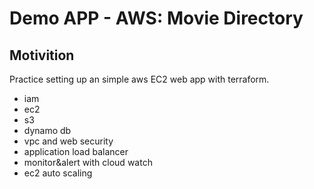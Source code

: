 # Demo APP - AWS: Movie Directory

## Motivition
Practice setting up an simple aws EC2 web app with terraform.  
- iam 
- ec2
- s3
- dynamo db
- vpc and web security
- application load balancer
- monitor&alert with cloud watch 
- ec2 auto scaling 
